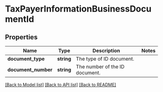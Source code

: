 # TaxPayerInformationBusinessDocumentId

## Properties
Name | Type | Description | Notes
------------ | ------------- | ------------- | -------------
**document_type** | **string** | The type of ID document. | 
**document_number** | **string** | The number of the ID document. | 

[[Back to Model list]](../../README.md#documentation-for-models) [[Back to API list]](../../README.md#documentation-for-api-endpoints) [[Back to README]](../../README.md)

